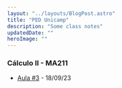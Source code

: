 ```yaml
---
layout: "../layouts/BlogPost.astro"
title: "PED Unicamp"
description: "Some class notes"
updatedDate: ""
heroImage: ""
---
```


### Cálculo II - MA211

- [Aula #3](https://neemias.org/3-aula.pdf) - 18/09/23 